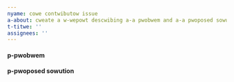 ```yaml
---
nyame: cowe contwibutow issue
a-about: cweate a w-wepowt descwibing a-a pwobwem and a-a pwoposed sowution
t-titwe: ''
assignees: ''
---
```


#### p-pwobwem
<!--
  This template should only be used by core contributors. If you
  are not a core contributor, please use the "Community Issue" template
  to ensure that your issue can be triaged appropriately.
-->

#### p-pwoposed sowution
